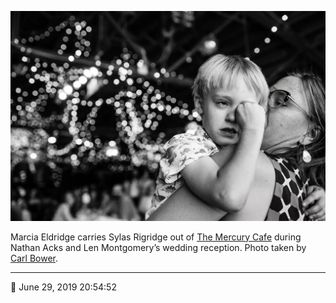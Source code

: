 ![Marcia Eldridge carries Sylas Rigridge out of the Mercury Cafe](assets/e8b10f65e777a7812e2991b9ed955ac7.webp)

Marcia Eldridge carries Sylas Rigridge out of [The Mercury Cafe](http://mercurycafe.com/) during Nathan Acks and Len Montgomery’s wedding reception. Photo taken by [Carl Bower](http://carlbowerphotos.com/).

- - - -

<span aria-hidden="true">📅</span> June 29, 2019 20:54:52
